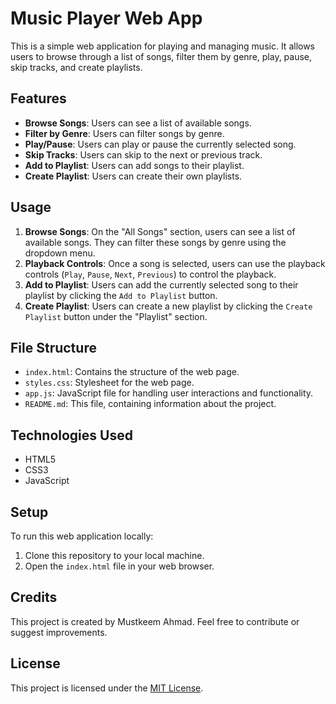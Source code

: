 # Music Player Web App

This is a simple web application for playing and managing music. It allows users to browse through a list of songs, filter them by genre, play, pause, skip tracks, and create playlists.

## Features

- **Browse Songs**: Users can see a list of available songs.
- **Filter by Genre**: Users can filter songs by genre.
- **Play/Pause**: Users can play or pause the currently selected song.
- **Skip Tracks**: Users can skip to the next or previous track.
- **Add to Playlist**: Users can add songs to their playlist.
- **Create Playlist**: Users can create their own playlists.

## Usage

1. **Browse Songs**: On the "All Songs" section, users can see a list of available songs. They can filter these songs by genre using the dropdown menu.
2. **Playback Controls**: Once a song is selected, users can use the playback controls (`Play`, `Pause`, `Next`, `Previous`) to control the playback.
3. **Add to Playlist**: Users can add the currently selected song to their playlist by clicking the `Add to Playlist` button.
4. **Create Playlist**: Users can create a new playlist by clicking the `Create Playlist` button under the "Playlist" section.

## File Structure

- `index.html`: Contains the structure of the web page.
- `styles.css`: Stylesheet for the web page.
- `app.js`: JavaScript file for handling user interactions and functionality.
- `README.md`: This file, containing information about the project.

## Technologies Used

- HTML5
- CSS3
- JavaScript

## Setup

To run this web application locally:

1. Clone this repository to your local machine.
2. Open the `index.html` file in your web browser.

## Credits

This project is created by Mustkeem Ahmad. Feel free to contribute or suggest improvements.

## License

This project is licensed under the [MIT License](LICENSE).
